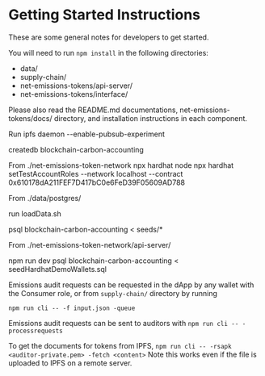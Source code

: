 # Getting Started Instructions

These are some general notes for developers to get started.  

You will need to run `npm install` in the following directories:
- data/
- supply-chain/
- net-emissions-tokens/api-server/
- net-emissions-tokens/interface/

Please also read the README.md documentations, net-emissions-tokens/docs/ directory, and installation instructions in each component.  

Run ipfs daemon --enable-pubsub-experiment

createdb blockchain-carbon-accounting

From ./net-emissions-token-network
npx hardhat node
npx hardhat setTestAccountRoles --network localhost --contract 0x610178dA211FEF7D417bC0e6FeD39F05609AD788

From ./data/postgres/

run loadData.sh

psql blockchain-carbon-accounting < seeds/*

From ./net-emissions-token-network/api-server/

npm run dev
psql blockchain-carbon-accounting < seedHardhatDemoWallets.sql

Emissions audit requests can be requested in the dApp by any wallet with the Consumer role, or from `supply-chain/` directory by running 

```
npm run cli -- -f input.json -queue
```

Emissions audit requests can be sent to auditors with `npm run cli -- -processrequests`

To get the documents for tokens from IPFS, `npm run cli -- -rsapk <auditor-private.pem> -fetch <content>`  Note this works even if the file is uploaded to IPFS on a remote server.

